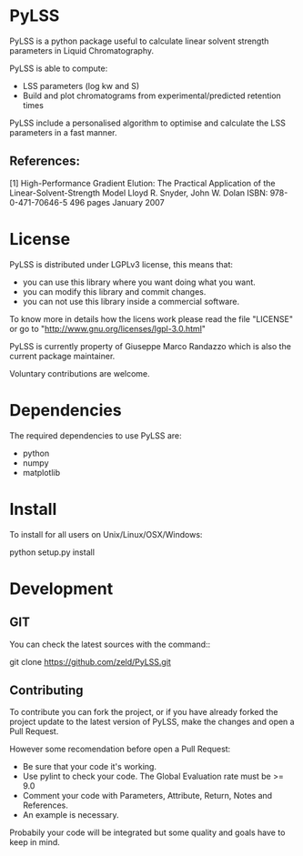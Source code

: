 # PyLSS

PyLSS is a python package useful to calculate linear solvent strength parameters
in Liquid Chromatography.


PyLSS is able to compute:
  - LSS parameters (log kw and S)
  - Build and plot chromatograms from experimental/predicted retention times

PyLSS include a personalised algorithm to optimise and calculate the LSS parameters
in a fast manner.

References:
----------
[1] High-Performance Gradient Elution:
The Practical Application of the Linear-Solvent-Strength Model
Lloyd R. Snyder, John W. Dolan
ISBN: 978-0-471-70646-5
496 pages
January 2007

License
============

PyLSS is distributed under LGPLv3 license, this means that:

- you can use this library where you want doing what you want.
- you can modify this library and commit changes.
- you can not use this library inside a commercial software.

To know more in details how the licens work please read the file "LICENSE" or
go to "http://www.gnu.org/licenses/lgpl-3.0.html"

PyLSS is currently property of Giuseppe Marco Randazzo which is also the
current package maintainer.

Voluntary contributions are welcome.


Dependencies
============

The required dependencies to use PyLSS are:

- python
- numpy
- matplotlib

Install
=======

To install for all users on Unix/Linux/OSX/Windows:

  python setup.py install


Development
===========
GIT
---

You can check the latest sources with the command::

  git clone https://github.com/zeld/PyLSS.git


Contributing
------------

To contribute you can fork the project, or if you have already forked the project
update to the latest version of PyLSS, make the changes and open a Pull Request.

However some recomendation before open a Pull Request:
  * Be sure that your code it's working.
  * Use pylint to check your code. The Global Evaluation rate must be >= 9.0
  * Comment your code with Parameters, Attribute, Return, Notes and References.
  * An example is necessary.

Probabily your code will be integrated but some quality and goals have to keep in mind.
